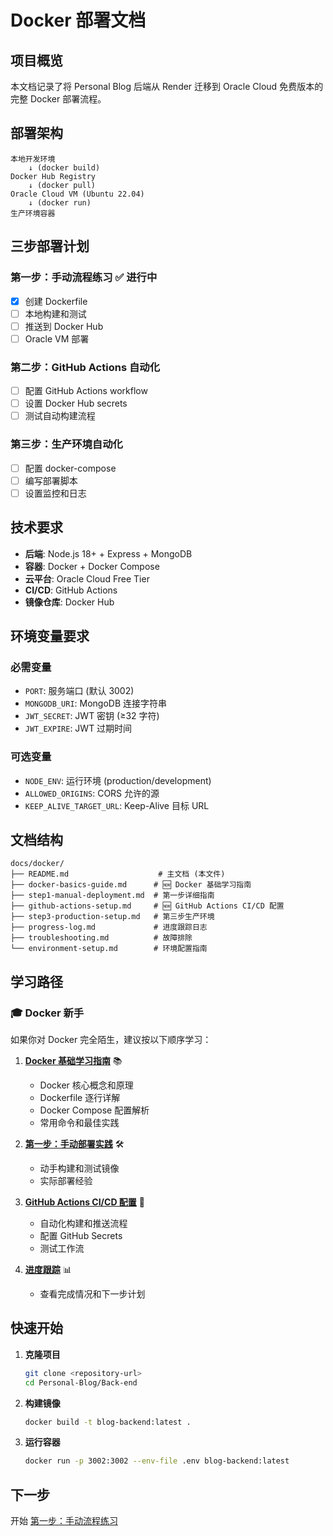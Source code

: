 # Docker 部署文档

## 项目概览

本文档记录了将 Personal Blog 后端从 Render 迁移到 Oracle Cloud 免费版本的完整 Docker 部署流程。

## 部署架构

```
本地开发环境
    ↓ (docker build)
Docker Hub Registry
    ↓ (docker pull)
Oracle Cloud VM (Ubuntu 22.04)
    ↓ (docker run)
生产环境容器
```

## 三步部署计划

### 第一步：手动流程练习 ✅ 进行中
- [x] 创建 Dockerfile
- [ ] 本地构建和测试
- [ ] 推送到 Docker Hub
- [ ] Oracle VM 部署

### 第二步：GitHub Actions 自动化
- [ ] 配置 GitHub Actions workflow
- [ ] 设置 Docker Hub secrets
- [ ] 测试自动构建流程

### 第三步：生产环境自动化
- [ ] 配置 docker-compose
- [ ] 编写部署脚本
- [ ] 设置监控和日志

## 技术要求

- **后端**: Node.js 18+ + Express + MongoDB
- **容器**: Docker + Docker Compose
- **云平台**: Oracle Cloud Free Tier
- **CI/CD**: GitHub Actions
- **镜像仓库**: Docker Hub

## 环境变量要求

### 必需变量
- `PORT`: 服务端口 (默认 3002)
- `MONGODB_URI`: MongoDB 连接字符串
- `JWT_SECRET`: JWT 密钥 (≥32 字符)
- `JWT_EXPIRE`: JWT 过期时间

### 可选变量
- `NODE_ENV`: 运行环境 (production/development)
- `ALLOWED_ORIGINS`: CORS 允许的源
- `KEEP_ALIVE_TARGET_URL`: Keep-Alive 目标 URL

## 文档结构

```
docs/docker/
├── README.md                    # 主文档 (本文件)
├── docker-basics-guide.md      # 🆕 Docker 基础学习指南
├── step1-manual-deployment.md  # 第一步详细指南
├── github-actions-setup.md     # 🆕 GitHub Actions CI/CD 配置
├── step3-production-setup.md   # 第三步生产环境
├── progress-log.md             # 进度跟踪日志
├── troubleshooting.md          # 故障排除
└── environment-setup.md        # 环境配置指南
```

## 学习路径

### 🎓 Docker 新手
如果你对 Docker 完全陌生，建议按以下顺序学习：

1. **[Docker 基础学习指南](./docker-basics-guide.md)** 📚
   - Docker 核心概念和原理
   - Dockerfile 逐行详解
   - Docker Compose 配置解析
   - 常用命令和最佳实践

2. **[第一步：手动部署实践](./step1-manual-deployment.md)** 🛠️
   - 动手构建和测试镜像
   - 实际部署经验

3. **[GitHub Actions CI/CD 配置](./github-actions-setup.md)** 🔄
   - 自动化构建和推送流程
   - 配置 GitHub Secrets
   - 测试工作流

4. **[进度跟踪](./progress-log.md)** 📊
   - 查看完成情况和下一步计划

## 快速开始

1. **克隆项目**
   ```bash
   git clone <repository-url>
   cd Personal-Blog/Back-end
   ```

2. **构建镜像**
   ```bash
   docker build -t blog-backend:latest .
   ```

3. **运行容器**
   ```bash
   docker run -p 3002:3002 --env-file .env blog-backend:latest
   ```

## 下一步

开始 [第一步：手动流程练习](./step1-manual-deployment.md)